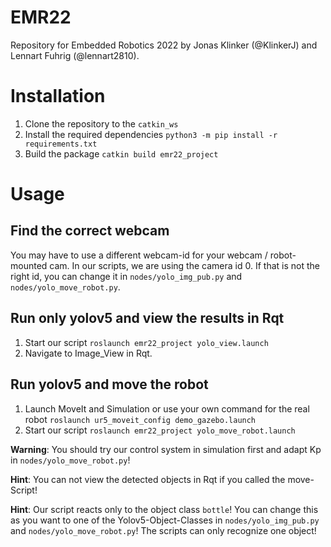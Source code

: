 # EMR22
Repository for Embedded Robotics 2022 by Jonas Klinker (@KlinkerJ) and Lennart Fuhrig (@lennart2810).

# Installation
1. Clone the repository to the `catkin_ws`
2. Install the required dependencies
```python3 -m pip install -r requirements.txt```
3. Build the package
```catkin build emr22_project```
# Usage

## Find the correct webcam
You may have to use a different webcam-id for your webcam / robot-mounted cam. In our scripts, we are using the camera id 0. If that is not the right id, you can change it in `nodes/yolo_img_pub.py` and `nodes/yolo_move_robot.py`.

## Run only yolov5 and view the results in Rqt
1. Start our script
```roslaunch emr22_project yolo_view.launch```
2. Navigate to Image_View in Rqt.

## Run yolov5 and move the robot
1. Launch MoveIt and Simulation or use your own command for the real robot
```roslaunch ur5_moveit_config demo_gazebo.launch```
2. Start our script
```roslaunch emr22_project yolo_move_robot.launch```

**Warning**: You should try our control system in simulation first and adapt Kp in `nodes/yolo_move_robot.py`!

**Hint**: You can not view the detected objects in Rqt if you called the move-Script! 

**Hint**: Our script reacts only to the object class `bottle`! You can change this as you want to one of the Yolov5-Object-Classes in `nodes/yolo_img_pub.py` and `nodes/yolo_move_robot.py`! The scripts can only recognize one object!
